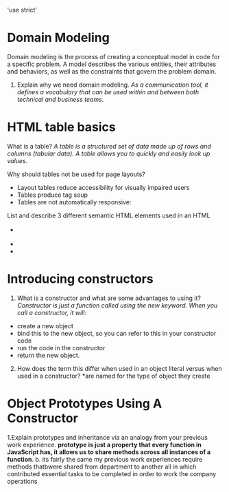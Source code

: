 'use strict'

# Domain Modeling
Domain modeling is the process of creating a conceptual model in code for a specific problem. A model describes the various entities, their attributes and behaviors, as well as the constraints that govern the problem domain. 

1. Explain why we need domain modeling.
*As a communication tool, it defines a vocabulary that can be used within and between both technical and business teams*.

# HTML table basics

What is a table?
*A table is a structured set of data made up of rows and columns (tabular data). A table allows you to quickly and easily look up values*.

Why should tables not be used for page layouts?
- Layout tables reduce accessibility for visually impaired users
- Tables produce tag soup
- Tables are not automatically responsive:

List and describe 3 different semantic HTML elements used in an HTML

  - <table></table>
  - <td>
  - <tr>
  
  # Introducing constructors
  
1. What is a constructor and what are some advantages to using it? *Constructor is just a function called using the new keyword. When you call a constructor, it will*:

- create a new object
- bind this to the new object, so you can refer to this in your constructor code
- run the code in the constructor
- return the new object.
  
2. How does the term this differ when used in an object literal versus when used in a constructor? *are named for the type of object they create
  
# Object Prototypes Using A Constructor 
  
1.Explain prototypes and inheritance via an analogy from your previous work experience. **prototype is just a property that every function in JavaScript has, it allows us to share methods across all instances of a function**.
 b. its fairly the same my previous work experiences require methods thatbwere shared from department to another all in which contributed essential tasks to be completed in order to work the company operations
